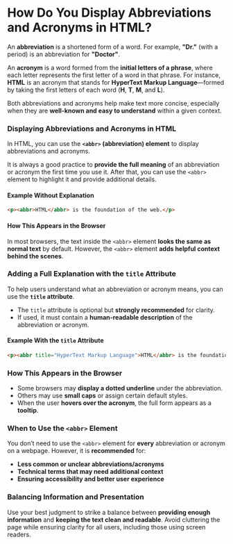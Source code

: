 # How Do You Display Abbreviations and Acronyms in HTML?

An **abbreviation** is a shortened form of a word. For example, **"Dr."** (with a period) is an abbreviation for **"Doctor"**.  

An **acronym** is a word formed from the **initial letters of a phrase**, where each letter represents the first letter of a word in that phrase. For instance, **HTML** is an acronym that stands for **HyperText Markup Language**—formed by taking the first letters of each word (**H**, **T**, **M**, and **L**).  

Both abbreviations and acronyms help make text more concise, especially when they are **well-known and easy to understand** within a given context.  

### **Displaying Abbreviations and Acronyms in HTML**  

In HTML, you can use the **`<abbr>` (abbreviation) element** to display abbreviations and acronyms.  

It is always a good practice to **provide the full meaning** of an abbreviation or acronym the first time you use it. After that, you can use the `<abbr>` element to highlight it and provide additional details.  

#### **Example Without Explanation**  

```html
<p><abbr>HTML</abbr> is the foundation of the web.</p>
```  

#### **How This Appears in the Browser**  

In most browsers, the text inside the `<abbr>` element **looks the same as normal text** by default. However, the `<abbr>` element **adds helpful context behind the scenes**.  

### **Adding a Full Explanation with the `title` Attribute**  

To help users understand what an abbreviation or acronym means, you can use the **`title` attribute**.  

- The `title` attribute is optional but **strongly recommended** for clarity.  
- If used, it must contain a **human-readable description** of the abbreviation or acronym.  

#### **Example With the `title` Attribute**  

```html
<p><abbr title="HyperText Markup Language">HTML</abbr> is the foundation of the web.</p>
```  

### **How This Appears in the Browser**  

- Some browsers may **display a dotted underline** under the abbreviation.  
- Others may use **small caps** or assign certain default styles.  
- When the user **hovers over the acronym**, the full form appears as a **tooltip**.  

### **When to Use the `<abbr>` Element**  

You don’t need to use the `<abbr>` element for **every** abbreviation or acronym on a webpage. However, it is **recommended** for:  

- **Less common or unclear abbreviations/acronyms**  
- **Technical terms that may need additional context**  
- **Ensuring accessibility and better user experience**  

### **Balancing Information and Presentation**  

Use your best judgment to strike a balance between **providing enough information** and **keeping the text clean and readable**. Avoid cluttering the page while ensuring clarity for all users, including those using screen readers.